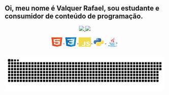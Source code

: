 ## Oi, meu nome é Valquer Rafael, sou estudante e consumidor de conteúdo de programação.
<div align="center">
  <a href="https://github.com/valquerrafa">
  <img height="180em" src="https://github-readme-stats.vercel.app/api?username=valquerrafa&show_icons=true&theme=darcula&include_all_commits=true&count_private=true"/>
  <img height="180em" src="https://github-readme-stats.vercel.app/api/top-langs/?username=valquerrafa&layout=compact&langs_count=7&theme=darcula"/>
</div>
<div align="center" style="display: inline_block"><br>
  <img align="center" alt="HTML" height="30" width="40" src="https://raw.githubusercontent.com/devicons/devicon/master/icons/html5/html5-original.svg">
  <img align="center" alt="CSS" height="30" width="40" src="https://raw.githubusercontent.com/devicons/devicon/master/icons/css3/css3-original.svg">
  <img align="center" alt="JS" height="30" width="40" src="https://raw.githubusercontent.com/devicons/devicon/master/icons/javascript/javascript-plain.svg">
  <img align="center" alt="Python" height="30" width="40" src="https://raw.githubusercontent.com/devicons/devicon/master/icons/python/python-original.svg">
  <img align="center" alt="Python" height="30" width="40" src="https://raw.githubusercontent.com/devicons/devicon/master/icons/java/java-original.svg">
</div>

##
 
<div> 
   
  ![Snake animation](https://github.com/valquerrafa/valquerrafa/blob/output/github-contribution-grid-snake.svg)
 
</div>
